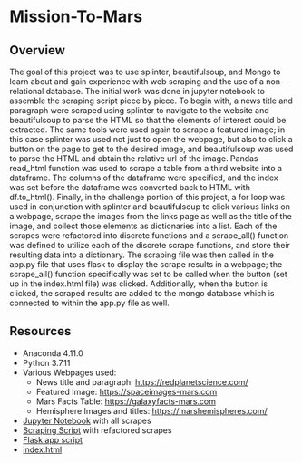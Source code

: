 # Mission-To-Mars
## Overview
The goal of this project was to use splinter, beautifulsoup, and Mongo to learn about and gain experience with web scraping and the use of a non-relational database.
The initial work was done in jupyter notebook to assemble the scraping script piece by piece. To begin with, a news title and paragraph were scraped using splinter to navigate
to the website and beautifulsoup to parse the HTML so that the elements of interest could be extracted. The same tools were used again to scrape a featured image; in this case
splinter was used not just to open the webpage, but also to click a button on the page to get to the desired image, and beautifulsoup was used to parse the HTML and obtain the 
relative url of the image. Pandas read_html function was used to scrape a table from a third website into a dataframe. The columns of the dataframe were specified, and the index 
was set before the dataframe was converted back to HTML with df.to_html(). Finally, in the challenge portion of this project, a for loop was used in conjunction with splinter
and beautifulsoup to click various links on a webpage, scrape the images from the links page as well as the title of the image, and collect those elements as dictionaries into a 
list. Each of the scrapes were refactored into discrete functions and a scrape_all() function was defined to utilize each of the discrete scrape functions, and store their resulting
data into a dictionary. The scraping file was then called in the app.py file that uses flask to display the scrape results in a webpage; the scrape_all() function specifically 
was set to be called when the button (set up in the index.html file) was clicked. Additionally, when the button is clicked, the scraped results are added to the mongo database
which is connected to within the app.py file as well. 
## Resources
* Anaconda 4.11.0
* Python 3.7.11
* Various Webpages used:
	* News title and paragraph: https://redplanetscience.com/   
	* Featured Image: https://spaceimages-mars.com
	* Mars Facts Table: https://galaxyfacts-mars.com
	* Hemisphere Images and titles: https://marshemispheres.com/
* [Jupyter Notebook](https://github.com/MDaily7/Mission-To-Mars/blob/main/Mission_to_Mars_Challenge.ipynb) with all scrapes
* [Scraping Script](https://github.com/MDaily7/Mission-To-Mars/blob/main/scraping.py) with refactored scrapes
* [Flask app script](https://github.com/MDaily7/Mission-To-Mars/blob/main/app.py)
* [index.html](https://github.com/MDaily7/Mission-To-Mars/blob/main/templates/index.html)


    
